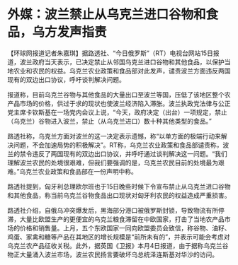 # 外媒：波兰禁止从乌克兰进口谷物和食品，乌方发声指责

【环球网报道记者朱嘉琪】据路透社、“今日俄罗斯”（RT）电视台网站15日报道，波兰政府当天表示，已决定禁止从邻国乌克兰进口谷物和其他食品，以保护当地农业和农民的权益。乌克兰农业政策和食品部对此发声，谴责波兰方面违反两国现有的双边出口协议，呼吁谈判解决问题。

报道称，目前乌克兰谷物与其他食品的大量出口至波兰等国，压低了该地区整个农产品市场的价格，供过于求的现状也使波兰经济陷入滞胀。波兰执政党法律与公正党主席卡钦斯基在一场党内会议上说，“今天，政府决定（出台）一项规定，禁止（乌克兰）谷物进入波兰，禁止（从乌克兰进口）数十种其他类型的食品。”

路透社称，乌克兰方面对波兰的这一决定表示遗憾，称“以单方面的极端行动来解决问题，不会加速局势的积极解决”。RT称，乌克兰农业政策和食品部谴责称，波兰的禁令违反了两国现有的双边出口协议，并呼吁通过谈判解决这一问题。“我们理解波兰农民的处境很艰难，但我们要强调的是，乌克兰农民目前的处境最为艰难。”乌克兰农业政策和食品部在一份声明中称。

路透社提到，匈牙利总理欧尔班也于15日晚些时候下令宣布禁止从乌克兰进口谷物和其他食品，称当前乌克兰谷物食品出口现状对匈牙利农民的权益造成严重损害。

路透社介绍，自俄乌冲突爆发后，黑海部分港口被俄罗斯封锁，导致物流有所停滞，大量比欧盟生产的更便宜的乌克兰粮食滞留在中欧国家，打击了当地农产品市场的价格和销售量。上月，五个东欧国家一同向欧盟委员会致信，称谷物、油籽、鸡蛋、家禽和糖等产品在其地区的增长规模是“前所未有的”，并表示可能会考虑对乌克兰农产品征收关税。此外，据英国《卫报》本月4日报道，由于据称乌克兰谷物正大量涌入波兰市场，波兰农民扬言要破坏乌总统泽连斯基对华沙的访问。

